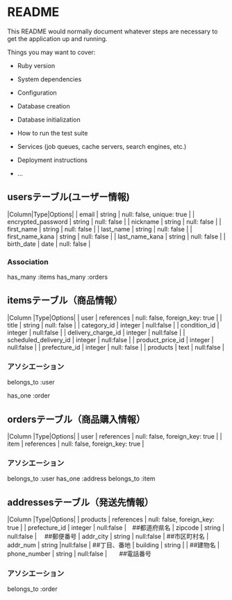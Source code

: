# README

This README would normally document whatever steps are necessary to get the
application up and running.

Things you may want to cover:

* Ruby version

* System dependencies

* Configuration

* Database creation

* Database initialization

* How to run the test suite

* Services (job queues, cache servers, search engines, etc.)

* Deployment instructions

* ...

## usersテーブル(ユーザー情報)

|Column|Type|Options|
| email               | string              | null: false, unique: true |
| encrypted_password | string              | null: false               |
| nickname           | string         | null: false      |
| first_name           | string            | null: false               |
| last_name           | string            | null: false               |
| first_name_kana           | string            | null: false               |
| last_name_kana           | string            | null: false               |
| birth_date  | date              | null: false               |


### Association

has_many :items
has_many :orders



## itemsテーブル（商品情報）

|Column         |Type|Options|
| user          | references | null: false, foreign_key: true |
| title          | string         | null: false               |
| category_id       | integer    | null:false             |
| condition_id     | integer    | null:false             |
| delivery_charge_id    | integer       | null:false   |
| scheduled_delivery_id      | integer       | null:false   |
| product_price_id     |  integer       | null:false   |
|  prefecture_id    |  integer  | null: false  |
| products    | text  | null:false |


### アソシエーション

belongs_to :user

has_one :order


## ordersテーブル（商品購入情報）

|Column         |Type|Options|
| user          | references | null: false, foreign_key: true |
| item   | references    | null: false, foreign_key: true  |


###  アソシエーション


belongs_to :user
has_one :address
belongs_to :item


## addressesテーブル（発送先情報）

|Column         |Type|Options|
| products        | references | null: false, foreign_key: true |
|  prefecture_id    | integer  | null:false   |　##都道府県名
| zipcode  |  string | null:false  | 　##郵便番号
| addr_city |  string | null:false | ##市区町村名
| addr_num  | string	|null:false | ##丁目、番地
|  building |    string   |     | ##建物名
| phone_number  | string | null:false  |　　##電話番号


###  アソシエーション

belongs_to :order

